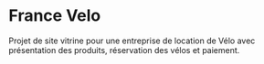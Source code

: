 # France Velo

Projet de site vitrine pour une entreprise de location de Vélo 
avec présentation des produits, réservation des vélos et paiement.
